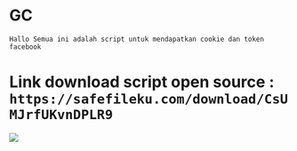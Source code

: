 # GC
```Hallo Semua ini adalah script untuk mendapatkan cookie dan token facebook```
# Link download script open source : ```https://safefileku.com/download/CsUMJrfUKvnDPLR9```
<img src="https://raw.githubusercontent.com/ramz-01/GC/main/Screenshot_20240807-190232_1.jpg">
